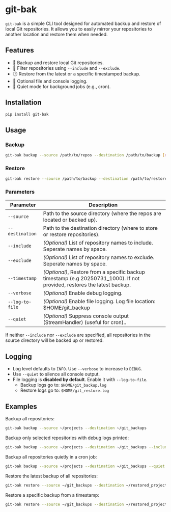 # git-bak

`git-bak` is a simple CLI tool designed for automated backup and restore of local Git repositories. It allows you to easily mirror your repositories to another location and restore them when needed.

## Features

- 🔄 Backup and restore local Git repositories.
- 🎯 Filter repositories using `--include` and `--exclude`.
- 🕒 Restore from the latest or a specific timestamped backup.
- 🧾 Optional file and console logging.
- 🤫 Quiet mode for background jobs (e.g., cron).

## Installation

```bash
pip install git-bak
```

## Usage

### Backup

```bash
git-bak backup --source /path/to/repos --destination /path/to/backup [options]
```

### Restore

```bash
git-bak restore --source /path/to/backup --destination /path/to/restore [options]
```

### Parameters

| Parameter        | Description                                                                 |
|------------------|-----------------------------------------------------------------------------|
| `--source`       | Path to the source directory (where the repos are located or backed up).   |
| `--destination`  | Path to the destination directory (where to store or restore repositories). |
| `--include`      | *(Optional)* List of repository names to include. Seperate names by space.                           |
| `--exclude`      | *(Optional)* List of repository names to exclude. Seperate names by space.                           |                           |
| `--timestamp`    | *(Optional)*, Restore from a specific backup timestamp (e.g 20250731_1000). If not provided, restores the latest backup. |
| `--verbose`       | *(Optional)* Enable debug logging.                              |
| `--log-to-file`       | *(Optional)* Enable file logging. Log file location: $HOME/git_backup|restore.log                              |
| `--quiet`       | *(Optional)* Suppress console output (StreamHandler) (useful for cron)..    


If neither `--include` nor `--exclude` are specified, all repositories in the source directory will be backed up or restored.


## Logging

- Log level defaults to `INFO`. Use `--verbose` to increase to `DEBUG`.
- Use `--quiet` to silence all console output.
- File logging is **disabled by default**. Enable it with `--log-to-file`.
  - Backup logs go to: `$HOME/git_backup.log`
  - Restore logs go to: `$HOME/git_restore.log`

## Examples

Backup all repositories:

```bash
git-bak backup --source ~/projects --destination ~/git_backups
```

Backup only selected repositories with debug logs printed:

```bash
git-bak backup --source ~/projects --destination ~/git_backups --include repo1 repo2 --verbose
```

Backup all repositories quietly in a cron job:

```bash
git-bak backup --source ~/projects --destination ~/git_backups --quiet --log-to-file
```

Restore the latest backup of all repositories:

```bash
git-bak restore --source ~/git_backups --destination ~/restored_projects
```

Restore a specific backup from a timestamp:

```bash
git-bak restore --source ~/git_backups --destination ~/restored_projects --timestamp 20250731_150000
```